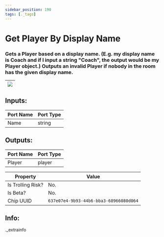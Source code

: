 ```yaml
---
sidebar_position: 190
tags: [._tags]
---
```


# Get Player By Display Name


### Gets a Player based on a display name. (E.g. my display name is Coach and if I input a string "Coach", the output would be my Player object.) Outputs an invalid Player if nobody in the room has the given display name.

| ![](https://images-ext-2.discordapp.net/external/MPmIaQzlEPmgGWlgi-WxBBXt0Bjv_zWPkg1y1f_sy3s/https/www.recroomcircuits.com/image/circuit/absolute-value?width=206&height=108) |
|-----|

## Inputs:
| Port Name | Port Type |
|-----------|-----------|
| Name | string |

## Outputs:
| Port Name | Port Type |
|-----------|-----------|
| Player | player | 

| Property  | Value |
|-------------------|-----------|
| Is Trolling Risk? | No. |
| Is Beta? | No. |
| Chip UUID | `637e07e4-9b93-44b6-bba3-68966080d064` |

## Info:
._extrainfo